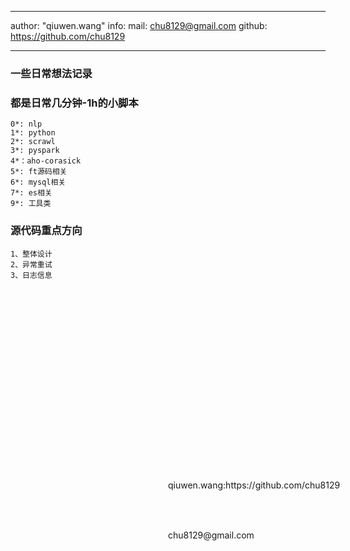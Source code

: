 
<style>
.mark {
        display: block;
        width:30%;
        position: fixed;
        top: 20%;
        left: 50%;
        z-index: 5;
}
.mark2 {
        display: block;
        width:20%;
        position: fixed;
        top: 22%;
        left: 50%;
        z-index: 5;
</style>

<p class="mark">qiuwen.wang:https://github.com/chu8129</p>
<p class="mark2">chu8129@gmail.com</p>


---
author: "qiuwen.wang"
info: 
     mail: chu8129@gmail.com
     github: https://github.com/chu8129

---




### 一些日常想法记录
### 都是日常几分钟-1h的小脚本

```
0*: nlp
1*: python
2*: scrawl
3*: pyspark
4*：aho-corasick 
5*: ft源码相关
6*: mysql相关
7*: es相关
9*: 工具类
```



### 源代码重点方向
```
1、整体设计
2、异常重试
3、日志信息
```
